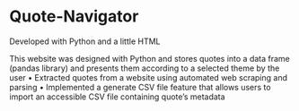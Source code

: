 # Quote-Navigator

Developed with Python and a little HTML

This website was designed with Python and stores quotes into a data frame (pandas library) and presents them according to a selected theme by the user
• Extracted quotes from a website using automated web scraping and parsing 
• Implemented a generate CSV file feature that allows users to import an accessible CSV file containing quote’s metadata
